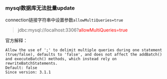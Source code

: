 ### mysql数据库无法批量update
connection链接字符串中设置参数`allowMultiQueries=true`
>jdbc:mysql://localhost:3306?<font color="red">allowMultiQueries=true</font>

官方解释：
```allowMultiQueries
Allow the use of ';' to delimit multiple queries during one statement (true/false), defaults to 'false', and does not affect the addBatch() and executeBatch() methods, which instead rely on rewriteBatchStatements.
Default: false
Since version: 3.1.1
```

